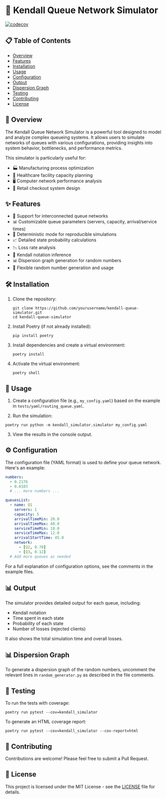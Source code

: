 # 🚦 Kendall Queue Network Simulator

[![codecov](https://codecov.io/gh/dcierco/Kendall-Simulator/branch/main/graph/badge.svg)](https://codecov.io/gh/dcierco/Kendall-Simulator)

## 📋 Table of Contents
- [Overview](#overview)
- [Features](#features)
- [Installation](#installation)
- [Usage](#usage)
- [Configuration](#configuration)
- [Output](#output)
- [Dispersion Graph](#dispersion-graph)
- [Testing](#testing)
- [Contributing](#contributing)
- [License](#license)

## 🌟 Overview

The Kendall Queue Network Simulator is a powerful tool designed to model and analyze complex queueing systems. It allows users to simulate networks of queues with various configurations, providing insights into system behavior, bottlenecks, and performance metrics.

This simulator is particularly useful for:
- 🏭 Manufacturing process optimization
- 🏥 Healthcare facility capacity planning
- 🖥️ Computer network performance analysis
- 🛒 Retail checkout system design

## ✨ Features

- 🔗 Support for interconnected queue networks
- 📊 Customizable queue parameters (servers, capacity, arrival/service times)
- 🔢 Deterministic mode for reproducible simulations
- 📈 Detailed state probability calculations
- 📉 Loss rate analysis
- 🧮 Kendall notation inference
- 📊 Dispersion graph generation for random numbers
- 🔄 Flexible random number generation and usage

## 🛠️ Installation

1. Clone the repository:
   ```
   git clone https://github.com/yourusername/kendall-queue-simulator.git
   cd kendall-queue-simulator
   ```

2. Install Poetry (if not already installed):
   ```
   pip install poetry
   ```

3. Install dependencies and create a virtual environment:
   ```
   poetry install
   ```

4. Activate the virtual environment:
   ```
   poetry shell
   ```

## 🚀 Usage

1. Create a configuration file (e.g., `my_config.yaml`) based on the example in `tests/yaml/routing_queue.yaml`.

2. Run the simulation:

```
poetry run python -m kendall_simulator.simulator my_config.yaml
```

3. View the results in the console output.

## ⚙️ Configuration

The configuration file (YAML format) is used to define your queue network. Here's an example:

```yaml
numbers:
  - 0.2176
  - 0.0103
  # ... more numbers ...

queuesList:
  - name: Q1
    servers: 1
    capacity: 5
    arrivalTimeMin: 20.0
    arrivalTimeMax: 40.0
    serviceTimeMin: 10.0
    serviceTimeMax: 12.0
    arrivalStartTime: 45.0
    network:
      - [Q2, 0.78]
      - [Q3, 0.12]
  # Add more queues as needed
```

For a full explanation of configuration options, see the comments in the example files.

## 📊 Output

The simulator provides detailed output for each queue, including:
- Kendall notation
- Time spent in each state
- Probability of each state
- Number of losses (rejected clients)

It also shows the total simulation time and overall losses.

## 📊 Dispersion Graph

To generate a dispersion graph of the random numbers, uncomment the relevant lines in `random_generator.py` as described in the file comments.

## 🧪 Testing

To run the tests with coverage:

```
poetry run pytest --cov=kendall_simulator
```

To generate an HTML coverage report:

```
poetry run pytest --cov=kendall_simulator --cov-report=html
```

## 🤝 Contributing

Contributions are welcome! Please feel free to submit a Pull Request.

## 📄 License

This project is licensed under the MIT License - see the [LICENSE](LICENSE) file for details.
